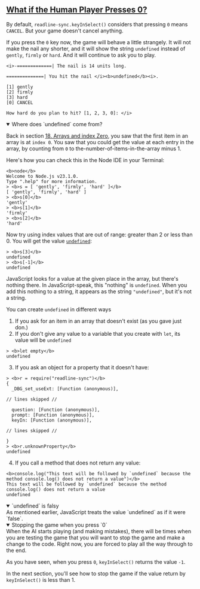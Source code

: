 <!-- What if the Human Player Presses 0 -->
<section
  id="what-if-the-human-player-presses-0"
  aria-labelledby="what-if-the-human-player-presses-0"
  data-item="What if the Human Player Presses 0?"
>
  <h2><a href="#what-if-the-human-player-presses-0">What if the Human Player Presses 0?</a></h2>
  
By default, `readline-sync.keyInSelect()` considers that pressing `0` means `CANCEL`. But your game doesn't cancel anything.

If you press the `0` key now, the game will behave a little strangely. It will not make the nail any shorter, and it will show the string `undefined` instead of `gently`, `firmly` or `hard`. And it will continue to ask you to play.

```tex-w
<i>-=============| The nail is 14 units long.

==============| You hit the nail </i><b>undefined</b><i>.

[1] gently
[2] firmly
[3] hard
[0] CANCEL

How hard do you plan to hit? [1, 2, 3, 0]: </i>
```

<details class="sandbox" open>
<summary>Where does `undefined` come from?</summary>

Back in section [18. Arrays and index Zero](#arrays-and-index-zero), you saw that the first item in an array is at `index 0`. You saw that you could get the value at each entry in the array, by counting from `0` to the-number-of-items-in-the-array minus 1.

Here's how you can check this in the Node IDE in your Terminal:

```tex-w
<b>node</b>
Welcome to Node.js v23.1.0.
Type ".help" for more information.
> <b>s = [ 'gently', 'firmly', 'hard' ]</b>
[ 'gently', 'firmly', 'hard' ]
> <b>s[0]</b>
'gently'
> <b>s[1]</b>
'firmly'
> <b>s[2]</b>
'hard'
```

Now try using index values that are out of range: greater than 2 or less than 0. You will get the value [`undefined`](https://developer.mozilla.org/en-US/docs/Web/JavaScript/Reference/Global_Objects/undefined):

```tex-w
> <b>s[3]</b>
undefined
> <b>s[-1]</b>
undefined
```

JavaScript looks for a value at the given place in the array, but there's nothing there. In JavaScript-speak, this "nothing" is `undefined`. When you add this nothing to a string, it appears as the string `"undefined"`, but it's not a string.

You can create `undefined` in different ways

1. If you ask for an item in an array that doesn't exist (as you gave just don.)
2. If you don't give any value to a variable that you create with `let`, its value will be `undefined`

```tex-w
> <b>let empty</b>
undefined
```

3. If you ask an object for a property that it doesn't have:

```tex-w
> <b>r = require("readline-sync")</b>
{
  _DBG_set_useExt: [Function (anonymous)],
```
```tex-s
// lines skipped //
```
```tex-w
  question: [Function (anonymous)],
  prompt: [Function (anonymous)],
  keyIn: [Function (anonymous)],
```
```tex-s
// lines skipped //
```
```tex-w
}
> <b>r.unknownProperty</b>
undefined
```

4. If you call a method that does not return any value:

```tex-w
<b>console.log("This text will be followed by `undefined` because the method console.log() does not return a value")</b>
This text will be followed by `undefined` because the method console.log() does not return a value
undefined
```

</details>

<details class="note" open>
<summary>`undefined` is falsy</summary>
As mentioned earlier, JavaScript treats the value `undefined` as if it were `false`.

</details>

<details class="pivot" open>
<summary>Stopping the game when you press `0`</summary>
When the AI starts playing (and making mistakes), there will be times when you are testing the game that you will want to stop the game and make a change to the code. Right now, you are forced to play all the way through to the end.

As you have seen, when you press `0`, `keyInSelect()` returns the value `-1`.

In the next section, you'll see how to stop the game if the value return by `keyInSelect()` is less than 1.

</details>
</section>